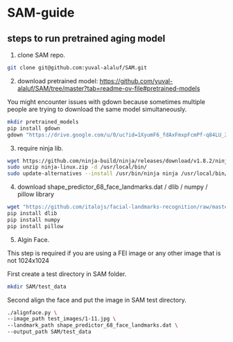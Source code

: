 # SAM-guide


## steps to run pretrained aging model

1. clone SAM repo.
```bash
git clone git@github.com:yuval-alaluf/SAM.git
```

2. download pretrained model: https://github.com/yuval-alaluf/SAM/tree/master?tab=readme-ov-file#pretrained-models

You might encounter issues with gdown because sometimes multiple people are trying to download the same model simultaneously.
```bash
mkdir pretrained_models
pip install gdown
gdown "https://drive.google.com/u/0/uc?id=1XyumF6_fdAxFmxpFcmPf-q84LU_22EMC&export=download" -O pretrained_models/sam_ffhq_aging.pt
```

3. require ninja lib.

```bash
wget https://github.com/ninja-build/ninja/releases/download/v1.8.2/ninja-linux.zip
sudo unzip ninja-linux.zip -d /usr/local/bin/
sudo update-alternatives --install /usr/bin/ninja ninja /usr/local/bin/ninja 1 --force
```

4. download shape_predictor_68_face_landmarks.dat / dlib / numpy / pillow library 

```bash
wget "https://github.com/italojs/facial-landmarks-recognition/raw/master/shape_predictor_68_face_landmarks.dat"
pip install dlib
pip install numpy
pip install pillow
```

5. Algin Face. 

This step is required if you are using a FEI image or any other image that is not 1024x1024

First create a test directory in SAM folder.

```bash
mkdir SAM/test_data
```

Second align the face and put the image in SAM test directory.

```bash
./alignface.py \
--image_path test_images/1-11.jpg \
--landmark_path shape_predictor_68_face_landmarks.dat \
--output_path SAM/test_data
```

